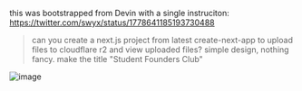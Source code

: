 this was bootstrapped from Devin with a single instruciton: https://twitter.com/swyx/status/1778641185193730488

> can you create a next.js project from latest create-next-app to upload files to cloudflare r2 and view uploaded files? simple design, nothing fancy. make the title "Student Founders Club"

![image](https://github.com/swyxio/devin-cloudflare-upload/assets/6764957/c41765ae-8616-4c4c-9225-767a2f3f2162)
